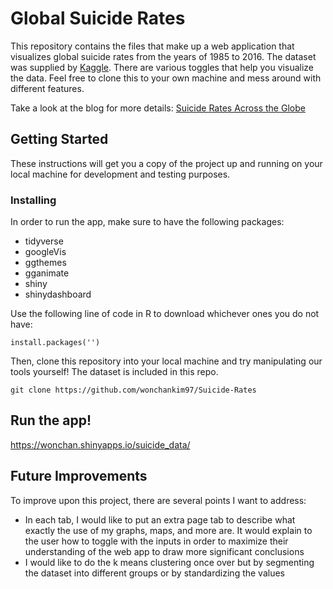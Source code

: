 # Global Suicide Rates

This repository contains the files that make up a web application that visualizes global suicide rates from the years of 1985 to 2016. The dataset was supplied by [Kaggle](https://www.kaggle.com/russellyates88/suicide-rates-overview-1985-to-2016). There are various toggles that help you visualize the data. Feel free to clone this to your own machine and mess around with different features.

Take a look at the blog for more details: [Suicide Rates Across the Globe](https://nycdatascience.com/blog/student-works/suicide-rates-exploratory-data-analysis/)

## Getting Started

These instructions will get you a copy of the project up and running on your local machine for development and testing purposes.

### Installing

In order to run the app, make sure to have the following packages:
* tidyverse
* googleVis
* ggthemes
* gganimate
* shiny
* shinydashboard

Use the following line of code in R to download whichever ones you do not have:
```
install.packages('')
```

Then, clone this repository into your local machine and try manipulating our tools yourself! The dataset is included in this repo.

```
git clone https://github.com/wonchankim97/Suicide-Rates
```

## Run the app!

https://wonchan.shinyapps.io/suicide_data/

## Future Improvements
To improve upon this project, there are several points I want to address:
* In each tab, I would like to put an extra page tab to describe what exactly the use of my graphs, maps, and more are. It would explain to the user how to toggle with the inputs in order to maximize their understanding of the web app to draw more significant conclusions
* I would like to do the k means clustering once over but by segmenting the dataset into different groups or by standardizing the values

